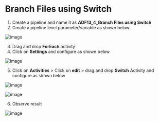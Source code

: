# Branch Files using Switch

1. Create a pipeline and name it as **ADF13_4_Branch Files using Switch**
2. Create a pipeline level parameter/variable as shown below

![image](https://github.com/user-attachments/assets/09b0bc72-4f9c-45db-8c8d-cd6e9442b4bf)

3. Drag and drop **ForEach** activity
4. Click on **Settings** and configure as shown below

![image](https://github.com/user-attachments/assets/21662008-9b60-4bcc-9ee2-3e64c66ee197)

5. Click on **Activities** > Click on **edit** > drag and drop **Switch** Activity and configure as shown below

![image](https://github.com/user-attachments/assets/d04ee0b8-be2d-474e-88de-fa32762ac2a2)


![image](https://github.com/user-attachments/assets/cd9953a2-a8cc-43ea-90ce-565c12540f48)

6. Observe result

![image](https://github.com/user-attachments/assets/c9f02c4b-a0c1-42ce-8fb3-6b9a795656d8)


